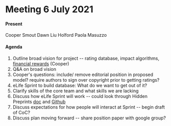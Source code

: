 # Meeting 6 July 2021

#### Present
Cooper Smout
Dawn Liu Holford
Paola Masuzzo

#### Agenda
1. Outline broad vision for project -- rating database, impact algorithms, [financial rewards](https://docs.google.com/spreadsheets/d/1Opg_QIDhkS_GQbVvPKg9_wAHiaPXiSN6cg_xN94Xz2Q/edit?usp=sharing) (Cooper)
3. Q&A on broad vision 
4. Cooper's questions: include/ remove editorial position in proposed model? require authors to sign over copyright prior to getting ratings? 
5. eLife Sprint to build database: What do we want to get out of it?
6. Clarify skills of the core team and what skills we are lacking
7. Discuss how eLife Sprint will work -- could look through Hidden Preprints [doc](https://docs.google.com/document/d/1tuoB6Rmqrn4X2aYCr9O9yyBMuxL-Q0dB72VTftcbrvc/edit#heading=h.hitleg3mmlxi) and [Github](https://github.com/HiddenPreprints/web-api)
8. Discuss expectations for how people will interact at Sprint -- begin draft of CoC?
9. Discuss plan moving forward -- share position paper with google group?

